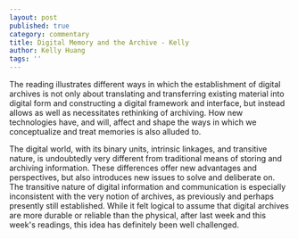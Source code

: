 ```yaml
---
layout: post
published: true
category: commentary
title: Digital Memory and the Archive - Kelly
author: Kelly Huang
tags: ''
---
```

The reading illustrates different ways in which the establishment of digital archives is not only about translating and transferring existing material into digital form and constructing a digital framework and interface, but instead allows as well as necessitates rethinking of archiving. How new technologies have, and will, affect and shape the ways in which we conceptualize and treat memories is also alluded to.

The digital world, with its binary units, intrinsic linkages, and transitive nature, is undoubtedly very different from traditional means of storing and archiving information. These differences offer new advantages and perspectives, but also introduces new issues to solve and deliberate on. The transitive nature of digital information and communication is especially inconsistent with the very notion of archives, as previously and perhaps presently still established. While it felt logical to assume that digital archives are more durable or reliable than the physical, after last week and this week's readings, this idea has definitely been well challenged.

